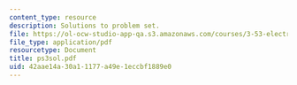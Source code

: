```yaml
---
content_type: resource
description: Solutions to problem set.
file: https://ol-ocw-studio-app-qa.s3.amazonaws.com/courses/3-53-electrochemical-processing-of-materials-spring-2001/42aae14a30a11177a49e1eccbf1889e0_ps3sol.pdf
file_type: application/pdf
resourcetype: Document
title: ps3sol.pdf
uid: 42aae14a-30a1-1177-a49e-1eccbf1889e0
---
```

